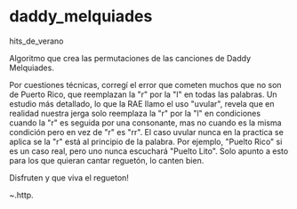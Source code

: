 # daddy_melquiades
hits_de_verano

Algoritmo que crea las permutaciones de las canciones de Daddy Melquiades.

Por cuestiones técnicas, corregí el error que cometen muchos que no son de Puerto Rico, que reemplazan la "r" por la "l" en todas las palabras. Un estudio más detallado, lo que la RAE llamo el uso "uvular", revela que en realidad nuestra jerga solo reemplaza la "r" por la "l" en condiciones cuando la "r" es seguida por una consonante, mas no cuando es la misma condición pero en vez de "r" es "rr". El caso uvular nunca en la practica se aplica se la "r" está al principio de la palabra. Por ejemplo, "Puelto Rico" si es un caso real, pero uno nunca escuchará "Puelto Lito". Solo apunto a esto para los que quieran cantar reguetón, lo canten bien.

Disfruten y que viva el regueton!

~.http.
